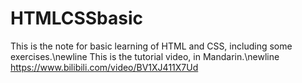 # HTMLCSSbasic
This is the note for basic learning of HTML and CSS, including some exercises.\newline
This is the tutorial video, in Mandarin.\newline
https://www.bilibili.com/video/BV1XJ411X7Ud
